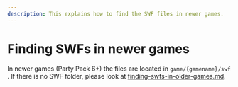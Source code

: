 ```yaml
---
description: This explains how to find the SWF files in newer games.
---
```


# Finding SWFs in newer games

In newer games (Party Pack 6+) the files are located in `game/{gamename}/swf` . If there is no SWF folder, please look at [finding-swfs-in-older-games.md](../universal-older-games/finding-swfs-in-older-games.md "mention").

